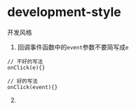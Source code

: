 # development-style
开发风格

1. 回调事件函数中的`event`参数不要简写成`e`

```
// 不好的写法
onClick(e){}

// 好的写法
onClick(event){}
```

2. 












